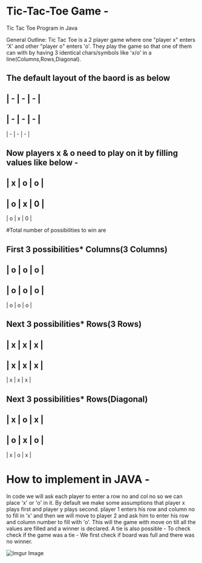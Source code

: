 # Tic-Tac-Toe Game -
Tic Tac Toe Program in Java

General Outline:
Tic Tac Toe is a 2 player game where one "player x" enters 'X' and other "player o" enters 'o'. They play the game so that one of them can with by having 3 identical chars/symbols like 'x/o' in a line(Columns,Rows,Diagonal).

**The default layout of the baord is as below**
-------------
| - | - | - | 
-------------
| - | - | - | 
-------------
| - | - | - |

Now players x & o need to play on it by filling values like below -
-------------
| x | o | o | 
-------------
| o | x | 0 | 
-------------
| o | x | 0 | 

#Total number of possibilities to win are 

First 3 possibilities*
Columns(3 Columns)
-------------
| o | o | o | 
-------------
| o | o | o | 
-------------
| o | o | o | 


Next 3 possibilities*
Rows(3 Rows)
-------------
| x | x | x | 
-------------
| x | x | x | 
-------------
| x | x | x | 


Next 3 possibilities*
Rows(Diagonal)
-------------
| x | o | x | 
-------------
| o | x | o | 
-------------
| x | o | x | 



# How to implement in JAVA  -

In code we will ask each player to enter a row no and col no so we can place 'x' or 'o' in it.
By default we make some assumptions that player x plays first and player y plays second.
 player 1 enters his row and column no to fill in 'x' and then we will move to player 2 and ask him to enter his row and column number to fill with 'o'. This will the game with move on till all the values are filled and a winner is declared.
 A tie is also possible - To check check if the game was a tie - We first check if board was full and there was no winner.
 

![Imgur Image](https://i.imgur.com/eyvpT41.gif)

